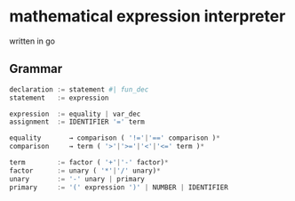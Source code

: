 # mathematical expression interpreter

written in go

## Grammar

```python
declaration := statement #| fun_dec
statement   := expression

expression  := equality | var_dec
assignment  := IDENTIFIER '=' term

equality       → comparison ( '!='|'==' comparison )*
comparison     → term ( '>'|'>='|'<'|'<=' term )*

term        := factor ( '+'|'-' factor)*
factor      := unary ( '*'|'/' unary)*
unary       := '-' unary | primary
primary     := '(' expression ')' | NUMBER | IDENTIFIER
```
